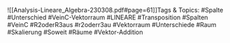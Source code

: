 
![[Analysis-Lineare_Algebra-230308.pdf#page=61]]Tags & Topics:
   #Spalte
   #Unterschied
   #VeinC-Vektorraum
   #LINEARE
   #Transposition
   #Spalten
   #VeinC
   #R2oderR3aus
   #r2oderr3au
   #Vektorraum
   #Unterschiede
   #Raum
   #Skalierung
   #Soweit
   #Räume
   #Vektor-Addition